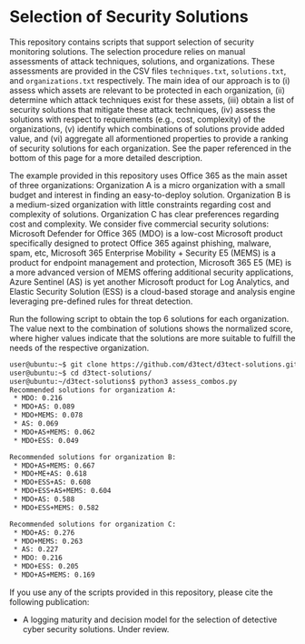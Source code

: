 # Selection of Security Solutions

This repository contains scripts that support selection of security monitoring solutions. The selection procedure relies on manual assessments of attack techniques, solutions, and organizations. These assessments are provided in the CSV files ``techniques.txt``, ``solutions.txt``, and ``organizations.txt`` respectively. The main idea of our approach is to (i) assess which assets are relevant to be protected in each organization, (ii) determine which attack techniques exist for these assets, (iii) obtain a list of security solutions that mitigate these attack techniques, (iv) assess the solutions with respect to requirements (e.g., cost, complexity) of the organizations, (v) identify which combinations of solutions provide added value, and (vi) aggregate all aformentioned properties to provide a ranking of security solutions for each organization. See the paper referenced in the bottom of this page for a more detailed description.

The example provided in this repository uses Office 365 as the main asset of three organizations: Organization A is a micro organization with a small budget and interest in finding an easy-to-deploy solution. Organization B is a medium-sized organization with little constraints regarding cost and complexity of solutions. Organization C has clear preferences regarding cost and complexity. We consider five commercial security solutions: Microsoft Defender for Office 365 (MDO) is a low-cost Microsoft product specifically designed to protect Office 365 against phishing, malware, spam, etc, Microsoft 365 Enterprise Mobility + Security E5 (MEMS) is a product for endpoint management and protection, Microsoft 365 E5 (ME) is a more advanced version of MEMS offering additional security applications, Azure Sentinel (AS) is yet another Microsoft product for Log Analytics, and Elastic Security Solution (ESS) is a cloud-based storage and analysis engine leveraging pre-defined rules for threat detection. 

Run the following script to obtain the top 6 solutions for each organization. The value next to the combination of solutions shows the normalized score, where higher values indicate that the solutions are more suitable to fulfill the needs of the respective organization.

```bash
user@ubuntu:~$ git clone https://github.com/d3tect/d3tect-solutions.git
user@ubuntu:~$ cd d3tect-solutions/
user@ubuntu:~/d3tect-solutions$ python3 assess_combos.py
Recommended solutions for organization A:
 * MDO: 0.216
 * MDO+AS: 0.089
 * MDO+MEMS: 0.078
 * AS: 0.069
 * MDO+AS+MEMS: 0.062
 * MDO+ESS: 0.049

Recommended solutions for organization B:
 * MDO+AS+MEMS: 0.667
 * MDO+ME+AS: 0.618
 * MDO+ESS+AS: 0.608
 * MDO+ESS+AS+MEMS: 0.604
 * MDO+AS: 0.588
 * MDO+ESS+MEMS: 0.582

Recommended solutions for organization C:
 * MDO+AS: 0.276
 * MDO+MEMS: 0.263
 * AS: 0.227
 * MDO: 0.216
 * MDO+ESS: 0.205
 * MDO+AS+MEMS: 0.169
```

If you use any of the scripts provided in this repository, please cite the following publication:
 * A logging maturity and decision model for the selection of detective cyber security solutions. Under review.
